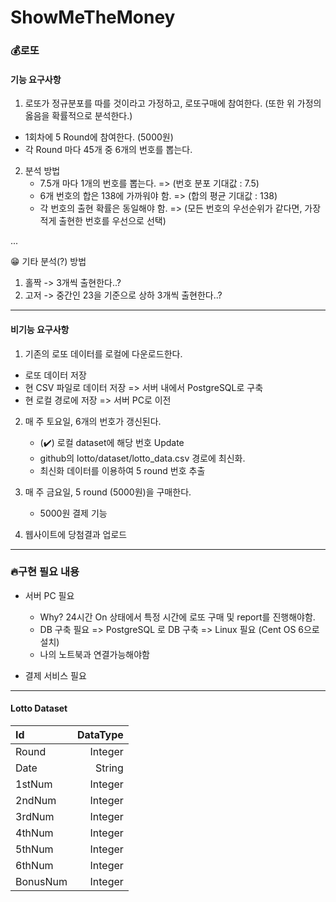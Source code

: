 # ShowMeTheMoney

### 💰로또

#### 기능 요구사항

1. 로또가 정규분포를 따를 것이라고 가정하고, 로또구매에 참여한다.
(또한 위 가정의 옳음을 확률적으로 분석한다.)

  - 1회차에 5 Round에 참여한다. (5000원)
  - 각 Round 마다 45개 중 6개의 번호를 뽑는다.

2. 분석 방법
   - 7.5개 마다 1개의 번호를 뽑는다. => (번호 분포 기대값 : 7.5)
   - 6개 번호의 합은 138에 가까워야 함. => (합의 평균 기대값 : 138)
   - 각 번호의 출현 확률은 동일해야 함. => (모든 번호의 우선순위가 같다면, 가장 적게 출현한 번호를 우선으로 선택)

...

😁 기타 분석(?) 방법
1. 홀짝 -> 3개씩 출현한다..?
2. 고저 -> 중간인 23을 기준으로 상하 3개씩 출현한다..?

----
 
#### 비기능 요구사항

1. 기존의 로또 데이터를 로컬에 다운로드한다.
  - 로또 데이터 저장
  - 현 CSV 파일로 데이터 저장 => 서버 내에서 PostgreSQL로 구축
  - 현 로컬 경로에 저장 => 서버 PC로 이전 

2. 매 주 토요일, 6개의 번호가 갱신된다.
   - (✔️) 로컬 dataset에 해당 번호 Update
   - github의 lotto/dataset/lotto_data.csv 경로에 최신화.
   - 최신화 데이터를 이용하여 5 round 번호 추출

3. 매 주 금요일, 5 round (5000원)을 구매한다.

   - 5000원 결제 기능

4. 웹사이트에 당첨결과 업로드

---- 

### 🔥구현 필요 내용

  - 서버 PC 필요
      - Why? 24시간 On 상태에서 특정 시간에 로또 구매 및 report를 진행해야함. 
      - DB 구축 필요 => PostgreSQL 로 DB 구축 => Linux 필요 (Cent OS 6으로 설치)
      - 나의 노트북과 연결가능해야함

  - 결제 서비스 필요

----

#### Lotto Dataset

|Id|DataType|
|:---|---:|
|Round|Integer|
|Date|String|
|1stNum|Integer|
|2ndNum|Integer|
|3rdNum|Integer|
|4thNum|Integer|
|5thNum|Integer|
|6thNum|Integer|
|BonusNum|Integer|
